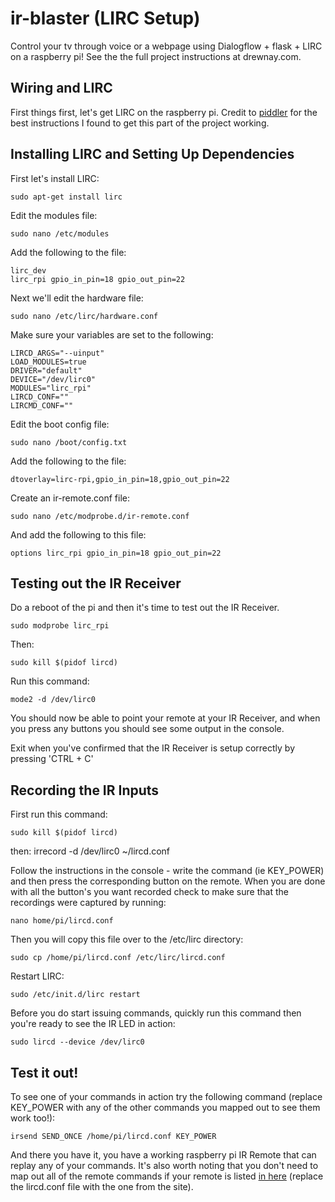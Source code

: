 # ir-blaster (LIRC Setup)
Control your tv through voice or a webpage using Dialogflow + flask + LIRC on a raspberry pi! See the the full project instructions at drewnay.com. 

## Wiring and LIRC
First things first, let's get LIRC on the raspberry pi. Credit to [piddler](http://www.piddlerintheroot.com/ir-blaster-lirc/) for the best instructions I found to get this part of the project working.

## Installing LIRC and Setting Up Dependencies
First let's install LIRC:

    sudo apt-get install lirc

Edit the modules file:

    sudo nano /etc/modules

Add the following to the file:

    lirc_dev
    lirc_rpi gpio_in_pin=18 gpio_out_pin=22

Next we'll edit the hardware file:

    sudo nano /etc/lirc/hardware.conf

Make sure your variables are set to the following:

    LIRCD_ARGS="--uinput"
    LOAD_MODULES=true
    DRIVER="default"
    DEVICE="/dev/lirc0"
    MODULES="lirc_rpi"
    LIRCD_CONF=""
    LIRCMD_CONF=""

Edit the boot config file:

    sudo nano /boot/config.txt

Add the following to the file:

    dtoverlay=lirc-rpi,gpio_in_pin=18,gpio_out_pin=22

Create an ir-remote.conf file:

    sudo nano /etc/modprobe.d/ir-remote.conf

And add the following to this file:
    
    options lirc_rpi gpio_in_pin=18 gpio_out_pin=22


## Testing out the IR Receiver
Do a reboot of the pi and then it's time to test out the IR Receiver. 

    sudo modprobe lirc_rpi

Then:

    sudo kill $(pidof lircd)

Run this command:
  
    mode2 -d /dev/lirc0

You should now be able to point your remote at your IR Receiver, and when you press any buttons you should see some output in the console. 

Exit when you've confirmed that the IR Receiver is setup correctly by pressing 'CTRL + C'

## Recording the IR Inputs
First run this command: 
    
    sudo kill $(pidof lircd)

then:
    irrecord -d /dev/lirc0 ~/lircd.conf

Follow the instructions in the console - write the command (ie KEY_POWER) and then press the corresponding button on the remote. When you are done with all the button's you want recorded check to make sure that the recordings were captured by running:

    nano home/pi/lircd.conf

Then you will copy this file over to the /etc/lirc directory:

    sudo cp /home/pi/lircd.conf /etc/lirc/lircd.conf

Restart LIRC:

    sudo /etc/init.d/lirc restart 

Before you do start issuing commands, quickly run this command then you're ready to see the IR LED in action:

    sudo lircd --device /dev/lirc0

## Test it out!
To see one of your commands in action try the following command (replace KEY_POWER with any of the other commands you mapped out to see them work too!):

    irsend SEND_ONCE /home/pi/lircd.conf KEY_POWER

And there you have it, you have a working raspberry pi IR Remote that can replay any of your commands. It's also worth noting that you don't need to map out all of the remote commands if your remote is listed [in here](http://lirc-remotes.sourceforge.net/remotes-table.html) (replace the lircd.conf file with the one from the site). 
